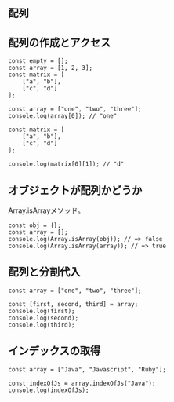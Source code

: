 ## 配列

## 配列の作成とアクセス
```
const empty = [];
const array = [1, 2, 3];
const matrix = [
	["a", "b"],
	["c", "d"]
];
```

```
const array = ["one", "two", "three"];
console.log(array[0]); // "one"
```

```
const matrix = [
	["a", "b"],
	["c", "d"]
];

console.log(matrix[0][1]); // "d"
```

## オブジェクトが配列かどうか
Array.isArrayメソッド。
```
const obj = {};
const array = [];
console.log(Array.isArray(obj)); // => false
console.log(Array.isArray(array)); // => true
```

## 配列と分割代入
```
const array = ["one", "two", "three"];

const [first, second, third] = array;
console.log(first);
console.log(second);
console.log(third);
```

## インデックスの取得
```
const array = ["Java", "Javascript", "Ruby"];

const indexOfJs = array.indexOfJs("Java"); 
console.log(indexOfJs);
```


